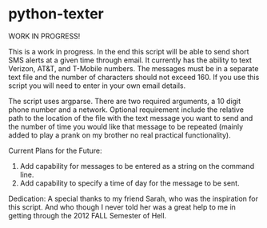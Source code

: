 python-texter
=============

WORK IN PROGRESS!

This is a work in progress. In the end this script will be able to send short SMS alerts at a given time through email. It currently has the ability to text Verizon, AT&T, and T-Mobile numbers. The messages must be in a separate text file and the number of characters should not exceed 160. If you use this script you will need to enter in your own email details. 


The script uses argparse. There are two required arguments, a 10 digit phone number and a network. Optional requirement include the relative path to the location of the file with the text message you want to send and the number of time you would like that message to be repeated (mainly added to play a prank on my brother no real practical functionality). 

Current Plans for the Future:

1) Add capability for messages to be entered as a string on the command line.
2) Add capability to specify a time of day for the message to be sent. 



Dedication:
A special thanks to my friend Sarah, who was the inspiration for this script. And who though I never told her was a great help to me in getting through the 2012 FALL Semester of Hell. 
